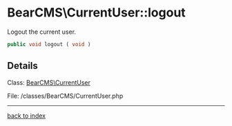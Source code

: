 # BearCMS\CurrentUser::logout

Logout the current user.

```php
public void logout ( void )
```

## Details

Class: [BearCMS\CurrentUser](bearcms.currentuser.class.md)

File: /classes/BearCMS/CurrentUser.php

---

[back to index](index.md)

